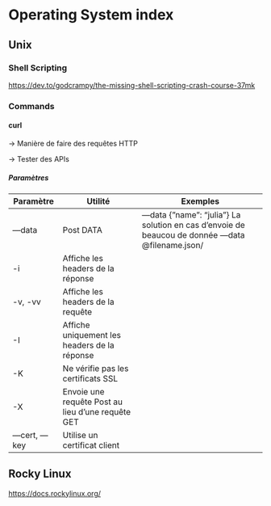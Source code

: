 # Operating System index

## Unix

### Shell Scripting

https://dev.to/godcrampy/the-missing-shell-scripting-crash-course-37mk

### Commands

#### curl

→ Manière de faire des requêtes HTTP

→ Tester des APIs

##### Paramètres

| Paramètre   | Utilité                                           | Exemples                                                                                       |
| ----------- | ------------------------------------------------- | ---------------------------------------------------------------------------------------------- |
| —data       | Post DATA                                         | —data {”name”: “julia”} La solution en cas d’envoie de beaucou de donnée —data @filename.json/ |
| -i          | Affiche les headers de la réponse                 |                                                                                                |
| -v, -vv     | Affiche les headers de la requête                 |                                                                                                |
| -I          | Affiche uniquement les headers de la réponse      |                                                                                                |
| -K          | Ne vérifie pas les certificats SSL                |                                                                                                |
| -X          | Envoie une requête Post au lieu d’une requête GET |                                                                                                |
| —cert, —key | Utilise un certificat client                      |                                                                                                |

## Rocky Linux

https://docs.rockylinux.org/
